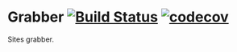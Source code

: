 # Grabber [![Build Status](https://travis-ci.org/romankhiropulos/job4j_grabber.svg?branch=main)](https://travis-ci.org/romankhiropulos/job4j_grabber) [![codecov](https://codecov.io/gh/romankhiropulos/job4j_grabber/branch/main/graph/badge.svg?token=DJMALGFBDE)](undefined)

Sites grabber.
